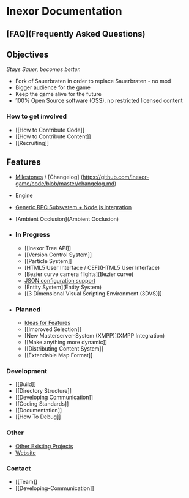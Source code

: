 # Inexor Documentation

## [FAQ](Frequently Asked Questions)

## Objectives
_Stays Sauer, becomes better._

* Fork of Sauerbraten in order to replace Sauerbraten - no mod
* Bigger audience for the game
* Keep the game alive for the future
* 100% Open Source software (OSS), no restricted licensed content

### How to get involved
* [[How to Contribute Code]]
* [[How to Contribute Content]]  
* [[Recruiting]]

## Features

* [Milestones](https://github.com/inexor-game/code/milestones) / [Changelog] (https://github.com/inexor-game/code/blob/master/changelog.md)
* Engine
 * [Generic RPC Subsystem + Node.js integration](RPC-Node.js)
 * [Ambient Occlusion](Ambient Occlusion)

* ### In Progress

  * [[Inexor Tree API]]
  * [[Version Control System]]
  * [[Particle System]]
  * [HTML5 User Interface / CEF](HTML5 User Interface)
  * [Bezier curve camera flights](Bezier curve)
  * [JSON configuration support](JSON-Implementation)
  * [Entity System](Entity System)
  * [[3 Dimensional Visual Scripting Environment (3DVS)]]

* ### Planned

  * [Ideas for Features](Feature-Ideas)
  * [[Improved Selection]]
  * [New Masterserver-System (XMPP)](XMPP Integration)
  * [[Make anything more dynamic]]
  * [[Distributing Content System]]
  * [[Extendable Map Format]]

### Development

* [[Build]]
* [[Directory Structure]]
* [[Developing Communication]]
* [[Coding Standards]]
* [[Documentation]]
* [[How To Debug]]

### Other

* [Other Existing Projects](Other-Projects)
* [Website](https://inexor.org)

### Contact

* [[Team]]
* [[Developing-Communication]]